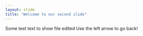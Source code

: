 ```yaml
---
layout: slide
title: "Welcome to our second slide"
---
```

Some test text to show file edited
Use the left arrow to go back!
